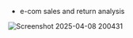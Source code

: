 * e-com sales and return analysis

![Screenshot 2025-04-08 200431](https://github.com/user-attachments/assets/d7b5fa67-c27a-4906-bd7a-161799d792d1)

